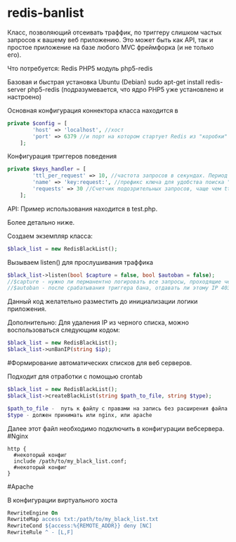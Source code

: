 # redis-banlist

Класс, позволяющий отсеивать траффик, по триггеру слишком частых запросов к вашему веб приложению.
Это может быть как API, так и простое приложение на базе любого MVC фреймфорка (и не только его).

Что потребуется:
Redis
PHP5
модуль php5-redis 

Базовая и быстрая установка Ubuntu (Debian)
sudo apt-get install redis-server php5-redis (подразумевается, что ядро PHP5 уже установлено и настроено)

Основная конфигурация коннектора класса находится в 
```php
private $config = [
        'host' => 'localhost', //хост
        'port' => 6379 //и порт на котором стартует Redis из "коробки"
    ];
```
Конфигурация триггеров поведения

```php
private $keys_handler = [
        'ttl_per_request' => 10, //частота запросов в секундах. Период запросов с одного IP, при котором пользователь не бот (установите свое значение)
        'name' => 'key:request:', //префикс ключа для удобства поиска "горячих пользователей". Пример живого ключа -  key:request:11.22.33.44
        'requests' => 30 //Счетчик подозрительных запросов, чаще чем ttl_per_request
    ];
```

API:
Пример использования находится в test.php.

Более детально ниже.


Создаем экземпляр класса:

```php
$black_list = new RedisBlackList();
```
Вызываем listen() для прослушивания траффика
```php
$black_list->listen(bool $capture = false, bool $autoban = false);
//$capture - нужно ли перманентно логировать все запросы, проходящие через listen()?
//$autoban - после срабатывания триггера бана, отдавать ли этому IP 403 Forbidden?
```
Данный код желательно разместить до инициализации логики приложения.

Дополнительно:
Для удаления IP из черного списка, можно воспользоваться следующим кодом:

```php
$black_list = new RedisBlackList();
$black_list->unBanIP(string $ip);
```

#Формирование автоматических списков для веб серверов.

Подходит для отработки с помощью crontab
```php
$black_list = new RedisBlackList();
$black_list->createBlackList(string $path_to_file, string $type);
```
```php
$path_to_file -  путь к файлу с правами на запись без расширения файла. Например /path/to/my_black_list
$type - должен принимать или nginx, или apache
```
Далее этот файл необходимо подключить в конфигурации вебсервера.
#Nginx

```nginx
http {
  #некоторый конфиг
  include /path/to/my_black_list.conf;
  #некоторый конфиг
}
```
#Apache

В конфигурации виртуального хоста

```apache
RewriteEngine On
RewriteMap access txt:/path/to/my_black_list.txt
RewriteCond ${access:%{REMOTE_ADDR}} deny [NC]
RewriteRule ^ - [L,F]
```



